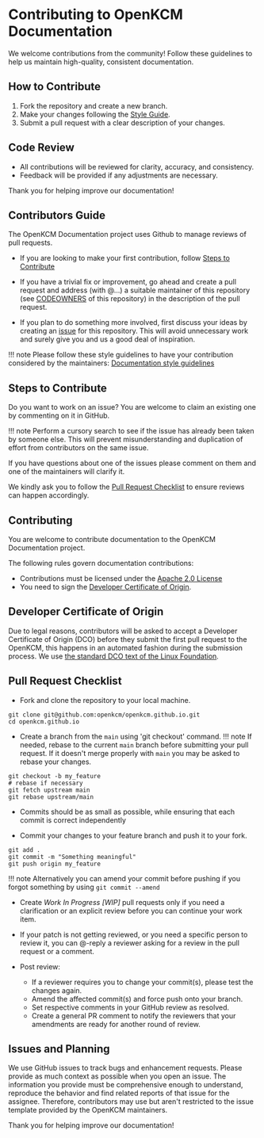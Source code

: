 # Contributing to OpenKCM Documentation

We welcome contributions from the community! Follow these guidelines to help us maintain high-quality, consistent documentation.

## How to Contribute
1. Fork the repository and create a new branch.
2. Make your changes following the [Style Guide](style-guide.md).
3. Submit a pull request with a clear description of your changes.

## Code Review
- All contributions will be reviewed for clarity, accuracy, and consistency.
- Feedback will be provided if any adjustments are necessary.

Thank you for helping improve our documentation!
## Contributors Guide

The OpenKCM Documentation project uses Github to manage reviews of pull requests.

* If you are looking to make your first contribution, follow [Steps to Contribute](#steps-to-contribute)

* If you have a trivial fix or improvement, go ahead and create a pull request and
address (with @...) a suitable maintainer of this repository 
(see [CODEOWNERS](https://github.com/openkcm/openkcm.github.io/blob/main/CODEOWNERS) 
of this repository) in the description of the pull request.

* If you plan to do something more involved, first discuss your ideas by creating an 
[issue](https://github.com/openkcm/openkcm.github.io/issues) for this repository. This will avoid unnecessary work and surely give you 
and us a good deal of inspiration.

!!! note 
    Please follow these style guidelines to have your contribution considered by the maintainers:
    [Documentation style guidelines](https://github.com/openkcm/openkcm.github.io/blob/main/docs/contribute/style-guide.md)

## Steps to Contribute

Do you want to work on an issue? You are welcome to claim an existing one by commenting on it in GitHub. 

!!! note
    Perform a cursory search to see if the issue has already been taken by someone else. 
    This will prevent misunderstanding and duplication of effort from contributors on the same issue.

If you have questions about one of the issues please comment on them and one of the 
maintainers will clarify it.

We kindly ask you to follow the [Pull Request Checklist](#pull-request-checklist) to ensure reviews can happen accordingly.

## Contributing

You are welcome to contribute documentation to the OpenKCM Documentation project.

The following rules govern documentation contributions:

* Contributions must be licensed under the [Apache 2.0 License](http://www.apache.org/licenses/LICENSE-2.0)
* You need to sign the [Developer Certificate of Origin](#developer-certificate-of-origin).


## Developer Certificate of Origin

Due to legal reasons, contributors will be asked to accept a Developer Certificate of Origin (DCO) before they submit 
the first pull request to the OpenKCM, this happens in an automated fashion during the submission 
process. We use [the standard DCO text of the Linux Foundation](https://developercertificate.org/).

## Pull Request Checklist

* Fork and clone the repository to your local machine.

```shell
git clone git@github.com:openkcm/openkcm.github.io.git
cd openkcm.github.io
```

* Create a branch from the `main` using 'git checkout' command. 
!!! note 
    If needed, rebase to the current `main` branch before submitting your pull request. If it doesn't merge properly
    with `main` you may be asked to rebase your changes.

```shell
git checkout -b my_feature
# rebase if necessary
git fetch upstream main
git rebase upstream/main
```

* Commits should be as small as possible, while ensuring that each commit is correct independently 

* Commit your changes to your feature branch and push it to your fork.

```shell
git add .
git commit -m "Something meaningful"
git push origin my_feature
```

!!! note
    Alternatively you can amend your commit before pushing if you forgot something by using `git commit --amend`

* Create _Work In Progress [WIP]_ pull requests only if you need a clarification or an explicit review before you can 
continue your work item.

* If your patch is not getting reviewed, or you need a specific person to review it, you can @-reply a reviewer asking 
for a review in the pull request or a comment.

* Post review:
    * If a reviewer requires you to change your commit(s), please test the changes again.
    * Amend the affected commit(s) and force push onto your branch.
    * Set respective comments in your GitHub review as resolved.
    * Create a general PR comment to notify the reviewers that your amendments are ready for another round of review.

## Issues and Planning

We use GitHub issues to track bugs and enhancement requests. Please provide as much context as possible when you open an issue. The information you provide must be comprehensive enough to understand, reproduce the behavior and find related reports of that issue for the assignee. 
Therefore, contributors may use but aren't restricted to the issue template provided by the OpenKCM maintainers.

Thank you for helping improve our documentation!
